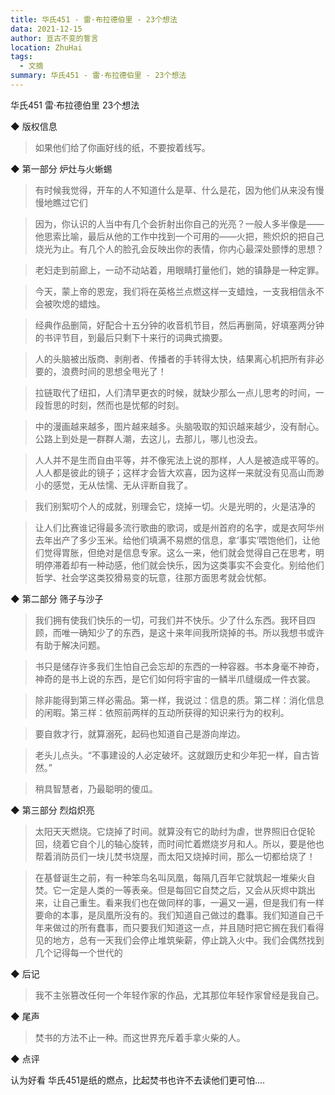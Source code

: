 ```yaml
---
title: 华氏451 - 雷·布拉德伯里 - 23个想法
data: 2021-12-15
author: 亘古不变的誓言
location: ZhuHai
tags:
  - 文摘
summary: 华氏451 - 雷·布拉德伯里 - 23个想法
---
```



华氏451
雷·布拉德伯里
23个想法

◆ 版权信息

> 如果他们给了你画好线的纸，不要按着线写。

◆ 第一部分 炉灶与火蜥蜴

> 有时候我觉得，开车的人不知道什么是草、什么是花，因为他们从来没有慢慢地瞧过它们

> 因为，你认识的人当中有几个会折射出你自己的光亮？一般人多半像是——他思索比喻，最后从他的工作中找到一个可用的——火把，熊炽炽的把自己烧光为止。有几个人的脸孔会反映出你的表情，你内心最深处颤悸的思想？

> 老妇走到前廊上，一动不动站着，用眼睛打量他们，她的镇静是一种定罪。

> 今天，蒙上帝的恩宠，我们将在英格兰点燃这样一支蜡烛，一支我相信永不会被吹熄的蜡烛。

> 经典作品删简，好配合十五分钟的收音机节目，然后再删简，好填塞两分钟的书评节目，到最后只剩下十来行的词典式摘要。

> 人的头脑被出版商、剥削者、传播者的手转得太快，结果离心机把所有非必要的，浪费时间的思想全甩光了！

> 拉链取代了纽扣，人们清早更衣的时候，就缺少那么一点儿思考的时间，一段哲思的时刻，然而也是忧郁的时刻。

> 中的漫画越来越多，图片越来越多。头脑吸取的知识越来越少，没有耐心。公路上到处是一群群人潮，去这儿，去那儿，哪儿也没去。

> 人人并不是生而自由平等，并不像宪法上说的那样，人人是被造成平等的。人人都是彼此的镜子；这样才会皆大欢喜，因为这样一来就没有见高山而渺小的感觉，无从怯懦、无从评断自我了。

> 我们别絮叨个人的成就，别理会它，烧掉一切。火是光明的，火是洁净的

> 让人们比赛谁记得最多流行歌曲的歌词，或是州首府的名字，或是衣阿华州去年出产了多少玉米。给他们填满不易燃的信息，拿‘事实’喂饱他们，让他们觉得胃胀，但绝对是信息专家。这么一来，他们就会觉得自己在思考，明明停滞着却有一种动感，他们就会快乐，因为这类事实不会变化。别给他们哲学、社会学这类狡猾易变的玩意，往那方面思考就会忧郁。

◆ 第二部分 筛子与沙子

> 我们拥有使我们快乐的一切，可我们并不快乐。少了什么东西。我环目四顾，而唯一确知少了的东西，是这十来年间我所烧掉的书。所以我想书或许有助于解决问题。

> 书只是储存许多我们生怕自己会忘却的东西的一种容器。书本身毫不神奇，神奇的是书上说的东西，是它们如何将宇宙的一鳞半爪缝缀成一件衣裳。

> 除非能得到第三样必需品。第一样，我说过：信息的质。第二样：消化信息的闲暇。第三样：依照前两样的互动所获得的知识来行为的权利。

> 要自救才行，就算溺死，起码也知道自己是游向岸边。

> 老头儿点头。“不事建设的人必定破坏。这就跟历史和少年犯一样，自古皆然。”

> 稍具智慧者，乃最聪明的傻瓜。

◆ 第三部分 烈焰炽亮

> 太阳天天燃烧。它烧掉了时间。就算没有它的助纣为虐，世界照旧仓促轮回，绕着它自个儿的轴心旋转，而时间忙着燃烧岁月和人。所以，要是他也帮着消防员们一块儿焚书烧屋，而太阳又烧掉时间，那么一切都给烧了！

> 在基督诞生之前，有一种笨鸟名叫凤凰，每隔几百年它就筑起一堆柴火自焚。它一定是人类的一等表亲。但是每回它自焚之后，又会从灰烬中跳出来，让自己重生。看来我们也在做同样的事，一遍又一遍，但是我们有一样要命的本事，是凤凰所没有的。我们知道自己做过的蠢事。我们知道自己千年来做过的所有蠢事，而只要我们知道这一点，并且随时把它搁在我们看得见的地方，总有一天我们会停止堆筑柴薪，停止跳入火中。我们会偶然找到几个记得每一个世代的

◆ 后记

> 我不主张篡改任何一个年轻作家的作品，尤其那位年轻作家曾经是我自己。

◆ 尾声

> 焚书的方法不止一种。而这世界充斥着手拿火柴的人。

◆ 点评

认为好看
华氏451是纸的燃点，比起焚书也许不去读他们更可怕....

